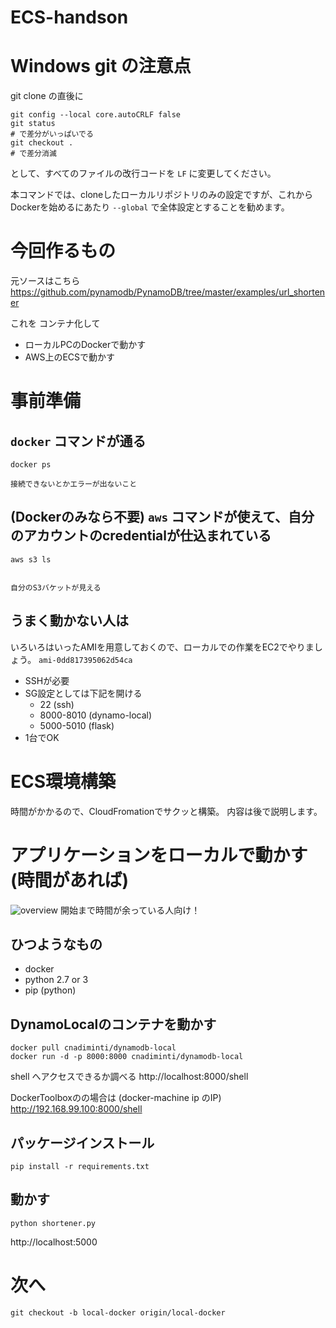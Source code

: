 ECS-handson
====

# Windows git の注意点
git clone の直後に

```
git config --local core.autoCRLF false
git status 
# で差分がいっぱいでる
git checkout . 
# で差分消滅
```

として、すべてのファイルの改行コードを `LF` に変更してください。

本コマンドでは、cloneしたローカルリポジトリのみの設定ですが、これからDockerを始めるにあたり `--global` で全体設定とすることを勧めます。

# 今回作るもの
元ソースはこちら
https://github.com/pynamodb/PynamoDB/tree/master/examples/url_shortener

これを コンテナ化して

- ローカルPCのDockerで動かす
- AWS上のECSで動かす

# 事前準備
## `docker` コマンドが通る
```
docker ps

接続できないとかエラーが出ないこと
```

## (Dockerのみなら不要) `aws` コマンドが使えて、自分のアカウントのcredentialが仕込まれている
```
aws s3 ls


自分のS3バケットが見える
```

## うまく動かない人は
いろいろはいったAMIを用意しておくので、ローカルでの作業をEC2でやりましょう。
`ami-0dd817395062d54ca`

- SSHが必要
- SG設定としては下記を開ける
  - 22 (ssh)
  - 8000-8010 (dynamo-local)
  - 5000-5010 (flask)
- 1台でOK

# ECS環境構築
時間がかかるので、CloudFromationでサクッと構築。
内容は後で説明します。


# アプリケーションをローカルで動かす (時間があれば)
![overview](https://raw.githubusercontent.com/h-imaoka/ecs-handson/images/images/local.png)
開始まで時間が余っている人向け！

## ひつようなもの
- docker
- python 2.7 or 3
- pip (python)

## DynamoLocalのコンテナを動かす
```
docker pull cnadiminti/dynamodb-local
docker run -d -p 8000:8000 cnadiminti/dynamodb-local
```

shell へアクセスできるか調べる
http://localhost:8000/shell

DockerToolboxのの場合は (docker-machine ip のIP)
http://192.168.99.100:8000/shell


## パッケージインストール
`pip install -r requirements.txt`

## 動かす
`python shortener.py`

http://localhost:5000

# 次へ

`git checkout -b local-docker origin/local-docker`
